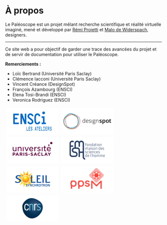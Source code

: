 # À propos

Le Paléoscope est un projet mêlant recherche scientifique et réalité virtuelle imaginé, mené et développé par [Rémi Proietti](https://remiproietti.fr/) et [Malo de Widerspach](https://malo.widerspa.ch/), designers.

---

Ce site web a pour objectif de garder une trace des avancées du projet et de servir de documentation pour utiliser le Paléoscope.

**Remerciements :**

- Loïc Bertrand (Université Paris Saclay)
- Clémence Iacconi (Université Paris Saclay)
- Vincent Créance (DesignSpot)
- François Azambourg (ENSCI)
- Elena Tosi-Brandi (ENSCI)
- Veronica Rodriguez (ENSCI)


<div class="logos">
  <a href="https://www.ensci.com" target="_blank"><img src="./_media/ensci.png" alt="ENSCI–Les Ateliers" title="ENSCI–Les Ateliers" /></a>
  <a href="https://www.designspot.fr" target="_blank"><img src="./_media/designspot.png" alt="DesignSpot" title="DesignSpot" /></a>
  <a href="https://www.universite-paris-saclay.fr" target="_blank"><img src="./_media/ups.png" alt="Université Paris Saclay" title="Université Paris Saclay" /></a>
  <a href="https://www.fmsh.fr" target="_blank"><img src="./_media/fmsh.png" alt="Fondation Maison des Sciences de l'Homme" title="Fondation Maison des Sciences de l'Homme" /></a>
  <a href="https://www.synchrotron-soleil.fr" target="_blank"><img src="./_media/soleil.png" alt="Synchrotron SOLEIL" title="Synchrotron SOLEIL" /></a>
  <a href="https://ppsm.ens-paris-saclay.fr" target="_blank"><img src="./_media/ppsm.png" alt="Laboratoire PPSM" title="Laboratoire PPSM" /></a>
  <a href="https://www.cnrs.fr" target="_blank"><img src="./_media/cnrs.png" alt="CNRS" title="CNRS" /></a>
</div>

<style>
  .logos {
    width: 100%;
    position: relative;
    display: flex;
    flex-wrap: wrap;
  }

  .logos a {
    display: inline-block;
    width: calc(100% / 2);
    padding: 4px;
    font-size: 0;
  }

  @media screen and (min-width: 500px) {
    .logos a {
      width: calc(100% / 3);
    }
  }

  @media screen and (min-width: 1000px) {
    .logos a {
      width: calc(100% / 4);
    }
  }

  .logos a img {
    width: 100%;
  }
</style>

